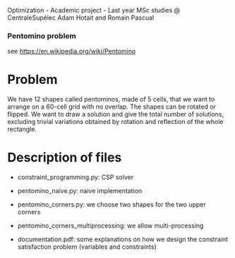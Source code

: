 Optimization - Academic project - Last year MSc studies @ CentraleSupélec Adam Hotait and Romain Pascual

### Pentomino problem
see https://en.wikipedia.org/wiki/Pentomino

# Problem

We have 12 shapes called pentominos, made of 5 cells, that we want to arrange on a 60-cell grid with no overlap. The shapes can be rotated or flipped.
We want to draw a solution and give the total number of solutions, excluding trivial variations obtained by rotation and reflection of the whole rectangle.

# Description of files

- constraint_programming.py: CSP solver

- pentomino_naive.py: naive implementation
- pentomino_corners.py: we choose two shapes for the two upper corners
- pentomino_corners_multiprocessing: we allow multi-processing

- documentation.pdf: some explanations on how we design the constraint satisfaction problem (variables and constraints)